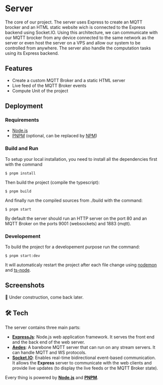 
# Server

The core of our project. The server uses Express to create an MQTT brocker and an HTML static website wich is connected to the Express backend using Socket.IO. Using this architecture, we can communicate with our MQTT brocker from any device connected to the same network as the server or even host the server on a VPS and allow our system to be controlled from anywhere. The server also handle the computation tasks using its Express backend.

## Features

- Create a custom MQTT Broker and a static HTML server
- Live feed of the MQTT Broker events
- Compute Unit of the project

## Deployment

### Requirements
- [Node.js](https://nodejs.org)
- [PNPM](https://pnpm.io/) (optional, can be replaced by [NPM](https://www.npmjs.com/))

### Build and Run

To setup your local installation, you need to install all the dependencies first with the command
```shell
$ pnpm install
```

Then build the project (compile the typescript):

```shell
$ pnpm build
```

And finally run the compiled sources from ./build with the command:
```shell
$ pnpm start
```

By default the server should run an HTTP server on the port 80 and an MQTT Broker on the ports 9001 (websockets) and 1883 (mqtt).

### Developement

To build the project for a developement purpose run the command:
```shell
$ pnpm start:dev
```

It will automaticaly restart the project after each file change using [nodemon](https://github.com/remy/nodemon) and [ts-node](https://github.com/TypeStrong/ts-node).

## Screenshots

🚧 Under construction, come back later.

## 🛠️ Tech

The server contains three main parts:

- [**ExpressJs**](https://expressjs.com/): Node.js web application framework. It serves the front end and the back end of the web server.
- [**Aedes**](https://github.com/moscajs/aedes): A barebone MQTT server that can run on any stream servers. It can handle MQTT and WS protocols.
- [**Socket.IO**](https://github.com/socketio/socket.io): Enables real-time bidirectional event-based communication. It allows the **Express** server to communicate with the web clients and provide live updates (to display the live feeds or the MQTT Broker state).

Every thing is powered by [**Node.js**](https://nodejs.org) and [**PNPM**](https://pnpm.io/).
